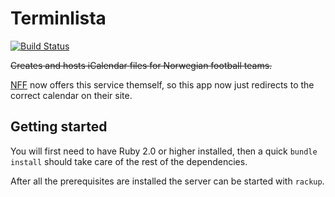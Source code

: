 Terminlista
===========
[![Build Status](https://travis-ci.org/erlend/terminlista.png?branch=master)](https://travis-ci.org/erlend/terminlista)

~~Creates and hosts iCalendar files for Norwegian football teams.~~

[NFF](http://www.fotball.no/) now offers this service themself, so this app
now just redirects to the correct calendar on their site.

Getting started
---------------
You will first need to have Ruby 2.0 or higher installed, then a quick
`bundle install` should take care of the rest of the dependencies.

After all the prerequisites are installed the server can be started with
`rackup`.

